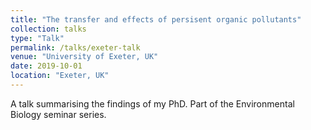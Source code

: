 ```yaml
---
title: "The transfer and effects of persisent organic pollutants"
collection: talks
type: "Talk"
permalink: /talks/exeter-talk
venue: "University of Exeter, UK"
date: 2019-10-01
location: "Exeter, UK"
---
```


A talk summarising the findings of my PhD. Part of the Environmental Biology seminar series. 
